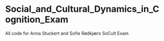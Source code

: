 # Social_and_Cultural_Dynamics_in_Cognition_Exam
All code for Anna Stuckert and Sofie Rødkjærs SoCult Exam
